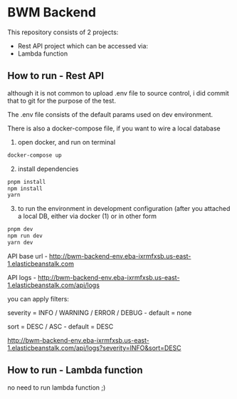 # BWM Backend

This repository consists of 2 projects:

- Rest API project which can be accessed via:
  <Link>
- Lambda function

## How to run - Rest API

although it is not common to upload .env file to source control, i did commit that to git for the purpose of the test.

The .env file consists of the default params used on dev environment.

There is also a docker-compose file, if you want to wire a local database

1. open docker, and run on terminal

```bash
docker-compose up
```

2. install dependencies

```bash
pnpm install
npm install
yarn
```

3. to run the environment in development configuration (after you attached a local DB, either via docker (1) or in other form

```bash
pnpm dev
npm run dev
yarn dev
```

API base url - http://bwm-backend-env.eba-ixrmfxsb.us-east-1.elasticbeanstalk.com

API logs - http://bwm-backend-env.eba-ixrmfxsb.us-east-1.elasticbeanstalk.com/api/logs

you can apply filters:

severity = INFO / WARNING / ERROR / DEBUG - default = none

sort = DESC / ASC - default = DESC

http://bwm-backend-env.eba-ixrmfxsb.us-east-1.elasticbeanstalk.com/api/logs?severity=INFO&sort=DESC

## How to run - Lambda function

no need to run lambda function ;)
